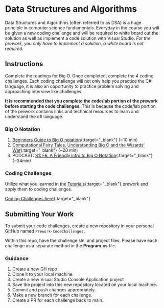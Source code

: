 # Data Structures and Algorithms

Data Structures and Algorithms (often referred to as DSA) is a huge principle in computer science fundamentals. Everyday
in the course you will be given a new coding challenge and will be required to white board out the solution as well as implement a code
solution with Visual Studio. *For the prework, you only have to implement a solution, a white board is not required*.

## Instructions
Complete the readings for Big O. Once completed, complete the 4 coding challenges. Each coding challenge will not only help you
practice the C# language, it is also an opportunity to practice problem solving and approaching interview like challenges.

**It is recommended that you complete the code/lab portion of the prework before starting the code challenges**. This is because the code/lab portion
of the prework contains links and technical resources to learn and understand the c# language.

### Big O Notation
1. [Beginners Guide to Big O notation](https://rob-bell.net/2009/06/a-beginners-guide-to-big-o-notation/){:target="_blank"}  (~10 min)
2. [Computational Fairy Tales, Understanding Big O and the Wizards' War](http://computationaltales.blogspot.com/2011/04/understanding-big-o-notation-and.html){:target="_blank"} (~20 min)
3. PODCAST: [S1: E6. A Friendly intro to Big O Notation](https://www.codenewbie.org/basecs/8){:target="_blank"} (~34min)

### Coding Challenges

Utilize what you learned in the [Tutorials](tutorials.md){:target="_blank"} prework and apply them to coding challenges.

[Coding Challenges here](code-challenges.md){:target="_blank"}


## Submitting Your Work
To submit your code challenges, create a new repository in your personal GitHub named `Prework-CodeChallenges`.

Within this repo, have the challenge sln, and project files. Please have each challenge as a separate method in the **Program.cs** file.

### Guidance
1. Create a new GH repo
2. Clone it to your local machine
3. Create a new Visual Studio Console Application project
3. Save the project into this new repository located on your local machine.
5. Commit and push changes appropriately.
6. Make a new branch for each challenge.
7. Create a PR for each challenge back to main.
